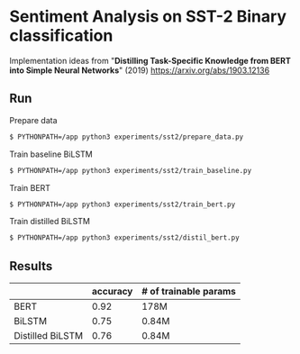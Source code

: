# Sentiment Analysis on SST-2 Binary classification


Implementation ideas from "**Distilling Task-Specific Knowledge from BERT into Simple Neural Networks**" (2019) https://arxiv.org/abs/1903.12136 

## Run 

Prepare data

```bash
$ PYTHONPATH=/app python3 experiments/sst2/prepare_data.py
```

Train baseline BiLSTM

```bash
$ PYTHONPATH=/app python3 experiments/sst2/train_baseline.py
```

Train BERT

```bash
$ PYTHONPATH=/app python3 experiments/sst2/train_bert.py
```

Train distilled BiLSTM

```bash
$ PYTHONPATH=/app python3 experiments/sst2/distil_bert.py
```


## Results

| |accuracy|# of trainable params|
|---|---|---|
|BERT|0.92|178M|
|BiLSTM|0.75|0.84M|
|Distilled BiLSTM|0.76|0.84M|

